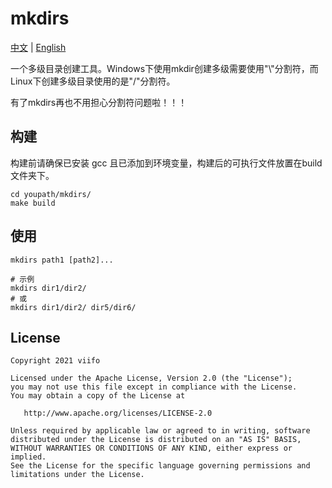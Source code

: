 # mkdirs #

[中文](https://github.com/viifo/mkdirs/blob/master/README.md) | [English](https://github.com/viifo/mkdirs/blob/master/README_en.md)

一个多级目录创建工具。Windows下使用mkdir创建多级需要使用"\\"分割符，而Linux下创建多级目录使用的是"/"分割符。

有了mkdirs再也不用担心分割符问题啦！！！

## 构建 ##
构建前请确保已安装 gcc 且已添加到环境变量，构建后的可执行文件放置在build文件夹下。
```shell script
cd youpath/mkdirs/
make build
```

## 使用 ##
``` shell script
mkdirs path1 [path2]...

# 示例
mkdirs dir1/dir2/
# 或 
mkdirs dir1/dir2/ dir5/dir6/
```

## License

```
Copyright 2021 viifo

Licensed under the Apache License, Version 2.0 (the "License");
you may not use this file except in compliance with the License.
You may obtain a copy of the License at

   http://www.apache.org/licenses/LICENSE-2.0

Unless required by applicable law or agreed to in writing, software
distributed under the License is distributed on an "AS IS" BASIS,
WITHOUT WARRANTIES OR CONDITIONS OF ANY KIND, either express or implied.
See the License for the specific language governing permissions and
limitations under the License.
```

